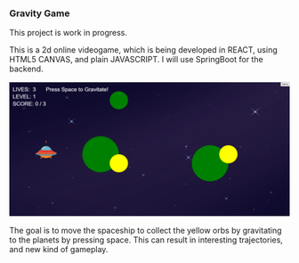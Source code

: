 ### Gravity Game

This project is work in progress.

This is a 2d online videogame, which is being developed in REACT, using HTML5 CANVAS, and plain JAVASCRIPT. 
I will use SpringBoot for the backend.

![alt text](src/demoImages/demoImage.png?raw=true "Title")

The goal is to move the spaceship to collect the yellow orbs by gravitating to the planets by pressing space. This can result in interesting trajectories, and new kind of gameplay.

